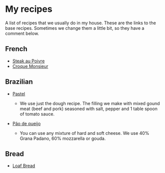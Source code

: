# My recipes

A list of recipes that we usually do in my house. These are the links to the
base recipes. Sometimes we change them a little bit, so they have a comment
below.


## French

- [Steak au Poivre](https://www.thespruceeats.com/classic-french-steak-au-poivre-995498)
- [Croque Monsieur](https://www.bbcgoodfood.com/recipes/perfect-croque-monsieur)

## Brazilian

- [Pastel](http://gnt.globo.com/receitas/receitas/pastel-de-carne-com-ovo.htm)
  - We use just the dough recipe. The filling we make with mixed gound meat
    (beef and pork) seasoned with salt, pepper and 1 table spoon of tomato sauce.

- [Pão de queijo](https://entre-duas-culturas.de/pao-de-queijo/)
  - You can use any mixture of hard and soft cheese. We use 40% Grana Padano,
    60% mozzarella or gouda.

## Bread

- [Loaf Bread](https://www.instagram.com/stories/highlights/17876257354602131/)
